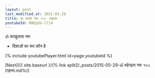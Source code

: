 ```yaml
---
layout: post
last_modified_at: 2021-03-29
title: ॐ वायवे नमः १०८ टाइम्स
youtubeId: MAEqSU-l7j4
---
```

 
 
 ॐ काखुभाया नमः  
 
 -  दिशाओं का रूप कौन है 
 
  
 
  
 
 
 
 
 
 


{% include youtubePlayer.html id=page.youtubeId %}
 
[Next]({{ site.baseurl }}{% link  split2/_posts/2015-05-29-ॐ महेन्द्राय नमः १०८ टाइम्स.md%})
 
